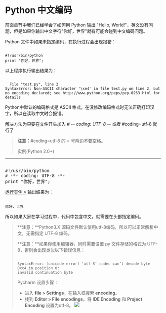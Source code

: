 Python 中文编码
===========

前面章节中我们已经学会了如何用 Python 输出 "Hello, World!"，英文没有问题，但是如果你输出中文字符"你好，世界"就有可能会碰到中文编码问题。

 Python 文件中如果未指定编码，在执行过程会出现报错：

 
```

#!/usr/bin/python
print "你好，世界";

```

 以上程序执行输出结果为：

 
```

  File "test.py", line 2
SyntaxError: Non-ASCII character '\xe4' in file test.py on line 2, but no encoding declared; see http://www.python.org/peps/pep-0263.html for details

```

  Python中默认的编码格式是 ASCII 格式，在没修改编码格式时无法正确打印汉字，所以在读取中文时会报错。

解决方法为只要在文件开头加入 # -*- coding: UTF-8 -*- 或者 #coding=utf-8 就行了 

 
> **注意：**#coding=utf-8 的 = 号两边不要空格。
> 
>   实例(Python 2.0+)
---------------

 <pre>

#!/usr/bin/python
# -*- coding: UTF-8 -*-
print "你好，世界";
</pre>

  
 [运行实例 »](http://www.runoob.com/try/showpy.php?filename=helloworld_cn&language=py)
  输出结果为：

 
```

你好，世界

```

 所以如果大家在学习过程中，代码中包含中文，就需要在头部指定编码。

 
>  **注意：**Python3.X 源码文件默认使用utf-8编码，所以可以正常解析中文，无需指定 UTF-8 编码。
> 
>  **注意：**如果你使用编辑器，同时需要设置 py 文件存储的格式为 UTF-8，否则会出现类似以下错误信息：
> 
>  
> ```
> 
> SyntaxError: (unicode error) ‘utf-8’ codec can’t decode byte 0xc4 in position 0:
> invalid continuation byte
> 
> ```
> 
>  Pycharm 设置步骤：
> 
>  *  进入 **file > Settings**，在输入框搜索 **encoding**。
>  * 找到 **Editor > File encodings**，将 **IDE Encoding** 和 **Project Encoding** 设置为utf-8。
>   ![](http://www.runoob.com/wp-content/uploads/2014/12/pycharm-utf8.jpg)
> 
> 
>


